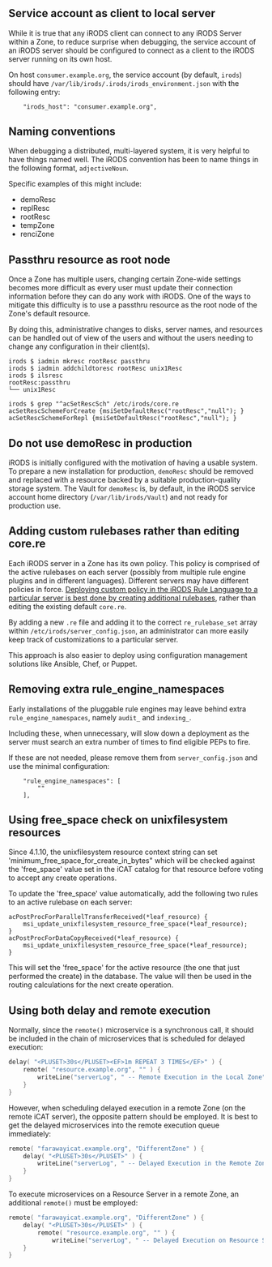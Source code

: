 #

## Service account as client to local server

While it is true that any iRODS client can connect to any iRODS Server within a Zone,
to reduce surprise when debugging, the service account of an iRODS server should be
configured to connect as a client to the iRODS server running on its own host.

On host `consumer.example.org`, the service account (by default, `irods`) should
have `/var/lib/irods/.irods/irods_environment.json` with the following entry:

```
    "irods_host": "consumer.example.org",
```

## Naming conventions

When debugging a distributed, multi-layered system, it is very helpful to have
things named well.  The iRODS convention has been to name things in the
following format, `adjectiveNoun`.

Specific examples of this might include:

 - demoResc
 - replResc
 - rootResc
 - tempZone
 - renciZone

## Passthru resource as root node

Once a Zone has multiple users, changing certain Zone-wide settings becomes
more difficult as every user must update their connection information before
they can do any work with iRODS.  One of the ways to mitigate this difficulty
is to use a passthru resource as the root node of the Zone's default resource.

By doing this, administrative changes to disks, server names, and resources can
be handled out of view of the users and without the users needing to change any
configuration in their client(s).

```
irods $ iadmin mkresc rootResc passthru
irods $ iadmin addchildtoresc rootResc unix1Resc
irods $ ilsresc
rootResc:passthru
└── unix1Resc
```

```
irods $ grep "^acSetRescSch" /etc/irods/core.re
acSetRescSchemeForCreate {msiSetDefaultResc("rootResc","null"); }
acSetRescSchemeForRepl {msiSetDefaultResc("rootResc","null"); }

```

## Do not use demoResc in production

iRODS is initially configured with the motivation of having a usable system.  To prepare a new installation for production, `demoResc` should be removed and replaced with a resource backed by a suitable production-quality storage system.  The Vault for `demoResc` is, by default, in the iRODS service account home directory (`/var/lib/irods/Vault`) and not ready for production use.


## Adding custom rulebases rather than editing core.re

Each iRODS server in a Zone has its own policy.  This policy is comprised of the active rulebases on each server (possibly from multiple rule engine plugins and in different languages).  Different servers may have different policies in force.  [Deploying custom policy in the iRODS Rule Language to a particular server is best done by creating additional rulebases](../plugins/pluggable_rule_engine/#example), rather than editing the existing default `core.re`.

By adding a new `.re` file and adding it to the correct `re_rulebase_set` array within `/etc/irods/server_config.json`, an administrator can more easily keep track of customizations to a particular server.

This approach is also easier to deploy using configuration management solutions like Ansible, Chef, or Puppet.

## Removing extra rule_engine_namespaces

Early installations of the pluggable rule engines may leave behind extra `rule_engine_namespaces`, namely `audit_` and `indexing_`.

Including these, when unnecessary, will slow down a deployment as the server must search an extra number of times to find eligible PEPs to fire.

If these are not needed, please remove them from `server_config.json` and use the minimal configuration:

```
    "rule_engine_namespaces": [
        ""
    ], 
```

## Using free_space check on unixfilesystem resources

Since 4.1.10, the unixfilesystem resource context string can set 'minimum_free_space_for_create_in_bytes" which will be checked against the 'free_space' value set in the iCAT catalog for that resource before voting to accept any create operations.

To update the 'free_space' value automatically, add the following two rules to an active rulebase on each server:

```
acPostProcForParallelTransferReceived(*leaf_resource) {
    msi_update_unixfilesystem_resource_free_space(*leaf_resource);
}
acPostProcForDataCopyReceived(*leaf_resource) {
    msi_update_unixfilesystem_resource_free_space(*leaf_resource);
}
```

This will set the 'free_space' for the active resource (the one that just performed the create) in the database.  The value will then be used in the routing calculations for the next create operation.


## Using both delay and remote execution

Normally, since the `remote()` microservice is a synchronous call, it should be included in the chain of microservices that is scheduled for delayed execution:

```c
delay( "<PLUSET>30s</PLUSET><EF>1m REPEAT 3 TIMES</EF>" ) {
    remote( "resource.example.org", "" ) {
        writeLine("serverLog", " -- Remote Execution in the Local Zone");
    }
}
```

However, when scheduling delayed execution in a remote Zone (on the remote iCAT server), the opposite pattern should be employed.  It is best to get the delayed microservices into the remote execution queue immediately:

```c
remote( "farawayicat.example.org", "DifferentZone" ) {
    delay( "<PLUSET>30s</PLUSET>" ) {
        writeLine("serverLog", " -- Delayed Execution in the Remote Zone");
    }
}
```

To execute microservices on a Resource Server in a remote Zone, an additional `remote()` must be employed:

```c
remote( "farawayicat.example.org", "DifferentZone" ) {
    delay( "<PLUSET>30s</PLUSET>" ) {
        remote( "resource.example.org", "" ) {
            writeLine("serverLog", " -- Delayed Execution on Resource Server in the Remote Zone");
    }
}
```



<!--
..
.. - tickets
.. - quota management
-->

